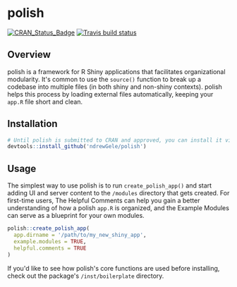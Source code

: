 # polish

[![CRAN\_Status\_Badge](https://www.r-pkg.org/badges/version/polish)](https://cran.r-project.org/package=polish)
[![Travis build status](https://travis-ci.com/ndrewGele/polish.svg?branch=master)](https://travis-ci.com/ndrewGele/polish)

## Overview

polish is a framework for R Shiny applications that facilitates organizational modularity. It's common to use the `source()` 
function to break up a codebase into multiple files (in both shiny and non-shiny contexts). polish helps this process by
loading external files automatically, keeping your `app.R` file short and clean. 

## Installation

``` r
# Until polish is submitted to CRAN and approved, you can install it via GitHub.
devtools::install_github('ndrewGele/polish')
```

## Usage

The simplest way to use polish is to run `create_polish_app()` and start adding UI and server content to the `/modules`
directory that gets created. For first-time users, The Helpful Comments can help you gain a better understanding of how a 
polish `app.R` is organized, and the Example Modules can serve as a blueprint for your own modules.

``` r
polish::create_polish_app(
  app.dirname = '/path/to/my_new_shiny_app', 
  example.modules = TRUE,
  helpful.comments = TRUE
)
```

If you'd like to see how polish's core functions are used before installing, check out the package's `/inst/boilerplate` directory.
